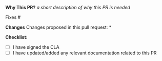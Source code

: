 **Why This PR?**
_a short description of why this PR is needed_

Fixes #

**Changes**
Changes proposed in this pull request:
*

**Checklist:**

* [ ] I have signed the CLA
* [ ] I have updated/added any relevant documentation related to this PR
